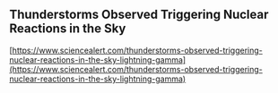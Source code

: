 ## Thunderstorms Observed Triggering Nuclear Reactions in the Sky
  
  [https://www.sciencealert.com/thunderstorms-observed-triggering-nuclear-reactions-in-the-sky-lightning-gamma](https://www.sciencealert.com/thunderstorms-observed-triggering-nuclear-reactions-in-the-sky-lightning-gamma)